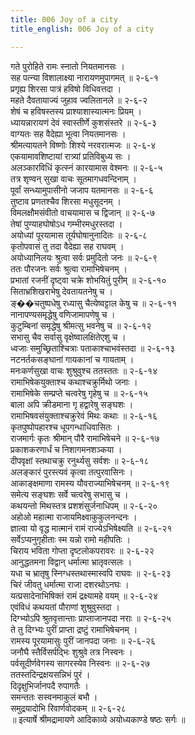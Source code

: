 ```yaml
---
title: 006 Joy of a city
title_english: 006 Joy of a city

---
```

<div class="audioEmbed"  caption="श्रीराम-हरिसीताराममूर्ति-घनपाठिभ्यां वचनम्" src="https://archive.org/download/Ramayana-recitation-Sriram-harisItArAmamUrti-Ghanapaati-v2/Kanda_2/Kanda_2_AYK-006-Abhishekaartham_Janollasaha.mp3"></div>

गते पुरोहिते रामः स्नातो नियतमानसः ।  
सह पत्न्या विशालाक्ष्या नारायणमुपागमत् ॥ २-६-१  
प्रगृह्य शिरसा पात्रं हविषो विधिवत्तदा ।  
महते दैवतायाज्यं जुहाव ज्वलितानले ॥ २-६-२  
शेषं च हविषस्तस्य प्राश्याशास्यात्मनः प्रियम् ।  
ध्यायन्नारायणं देवं स्वास्तीर्णे कुशसंस्तरे ॥ २-६-३  
वाग्यतः सह वैदेह्या भूत्वा नियतमानसः ।  
श्रीमत्यायतने विष्णोः शिश्ये नरवरात्मजः ॥ २-६-४  
एकयामावशिष्टायां रात्र्यां प्रतिविबुध्य सः ।  
अलञ्कारविधिं कृत्स्नं कारयामास वेश्मनः ॥ २-६-५  
तत्र शृण्वन् सुखा वाचः सूतमागधवन्दिनाम् ।  
पूर्वां सन्ध्यामुपासीनो जजाप यतमानसः ॥ २-६-६  
तुष्टाव प्रणतश्चैव शिरसा मधुसूदनम् ।  
विमलक्षौमसंवीतो वाचयामास च द्विजान् ॥ २-६-७  
तेषां पुण्याहघोषोऽध गम्भीरमधुरस्तदा ।  
अयोध्यां पूरयामास तूर्यघोषानुनादितः ॥ २-६-८  
कृतोपवासं तु तदा वैदेह्या सह राघवम् ।  
अयोध्यानिलयः श्रुत्वा सर्वः प्रमुदितो जनः ॥ २-६-९  
ततः पौरजनः सर्वः श्रुत्वा रामाभिषेचनम् ।  
प्रभातां रजनीं दृष्ट्वा चक्रे शोभयितुं पुरीम् ॥ २-६-१०  
सिताभ्रशिखराभेषु देवतायतनेषु च ।  
ङ्��चतुष्पधेषु रध्यासु चैत्येष्वट्टाल केषु च ॥ २-६-११  
नानापण्यसमृद्धेषु वणिजामापणेषु च ।  
कुटुम्बिनां समृद्धेषु श्रीमत्सु भवनेषु च ॥ २-६-१२  
सभासु चैव सर्वासु वृक्षेष्वालक्षितेएशु च ।  
ध्वजाः समुच्छ्रिताश्चित्राः पताकाश्चाभवंस्तदा ॥ २-६-१३  
नटनर्तकसङ्घानां गायकानां च गायताम् ।  
मनःकर्णसुखा वाचः शुश्रुवुश्च ततस्ततः ॥ २-६-१४  
रामाभिषेकयुक्ताश्च कथाश्चक्रुर्मिथो जनाः ।  
रामाभिषेके सम्प्रप्ते चत्वरेषु गृहेषु च ॥ २-६-१५  
बाला अपि क्रीडमाना गृ हद्वारेषु सङ्घशः ।  
रामाभिषवसंयुक्ताश्चक्रुरेवं मिथः कथाः ॥ २-६-१६  
कृतपुष्पोपहारश्च धूपगन्धाधिवासितः ।  
राजमार्गः कृतः श्रीमान् पौरै रामाभिषेचने ॥ २-६-१७  
प्रकाशकरणार्धं च निशागमनशञ्कया ।  
दीपवृक्षां स्तथाचक्रु रनुर्थ्यसु सर्वशः ॥ २-६-१८  
अलङ्कारं पुरस्त्यवं कृत्वा तत्पुरवासिनः ।  
आकाङ्क्षमाणा रामस्य यौवराज्याभिषेचनम् ॥ २-६-१९  
समेत्य सङ्घशः सर्वे चत्वरेषु सभासु च ।  
कथयन्तो मिथस्तत्र प्रशशंसुर्जनाधिपम् ॥ २-६-२०  
अहोओ महात्मा राजायमिक्ष्वाकुकुलनन्दनः ।  
ज्ञात्वा यो वृद्ध मात्मानं रामं राज्येऽभिषेक्ष्यति ॥ २-६-२१  
सर्वेऽप्यनुगृहीताः स्म यन्नो रामो महीपतिः ।  
चिराय भविता गोप्ता दृष्टलोकपरावरः ॥ २-६-२२  
आनुद्धतमना विद्वान् धर्मात्मा भ्रातृवत्सलः ।  
यधा च भ्रातृषु स्निग्धस्तथास्मास्वपि राघवः ॥ २-६-२३  
चिरं जीवतु धर्मात्मा राजा दशरथोऽनघः ।  
यत्प्रसादेनाभिषिक्तं रामं द्रक्ष्यामहे वयम् ॥ २-६-२४  
एवंविधं कथयतां पौराणां शुश्रुवुस्तदा ।  
दिग्भ्योऽपि श्रुतवृत्तान्ताः प्राप्ताजानपदा नराः ॥ २-६-२५  
ते तु दिग्भ्यः पुरीं प्राप्ता द्रष्टुं रामाभिषेचनम् ।  
रामस्य पूरयामासुः पुरीं जानपदा जनाः ॥ २-६-२६  
जनौघै स्तैर्विसर्पद्भिः शुश्रुवे तत्र निस्वनः ।  
पर्वसूदीर्णवेगस्य सागरस्येव निस्वनः ॥ २-६-२७  
ततस्तदिन्द्रक्षयसन्निभं पुरं ।  
दिदृक्षुभिर्जानपदै रुपागतैः ।  
समन्ततः सस्वनमाकुलं बभौ ।  
समुद्रयादोभि रिवार्णवोदकम् ॥ २-६-२८  
॥ इत्यार्षे श्रीमद्रामायणे आदिकाव्ये अयोध्यकाण्डे षष्ठः सर्गः ॥